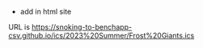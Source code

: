 - add in html site

URL is https://snoking-to-benchapp-csv.github.io/ics/2023%20Summer/Frost%20Giants.ics